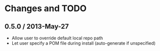 # Changes and TODO

## 0.5.0 / 2013-May-27

* Allow user to override default local repo path
* Let user specify a POM file during install (auto-generate if unspecified)


